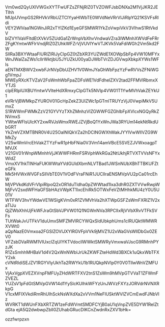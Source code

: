 Vm0wd2QyUXlVWGxXYTFwUFZsZFNjRlZ0TVZOWFJsbDNXa2M1VjJKR2JETlhh
MUpUVmpGS2RHVkVRbUZTClYyaHlWbTE0WVdNeVRrVlJiRlpYQ21KSVFsRldi
VEY2WlVaa1NGWnJiR2xTYlZKd1EyeGFSMWR1YkZoVwpiVkV3VlhwS1RtVkdV
blZVYlVaVFltdEtXVkV5ZUdGa1ZrWnpVbXhvVndwaVZra3lWMnhXWVdFeFRr
ZFgKYmtwWFlrVndjRlZ0ZUhkWFZrVjVUVlYwVTJKVk5VaFdiWGh2Vm5kd2FW
SllRa3BXYWtaaFlURlZlRlJyClpGZ0tZbXR3YUZWdE1XOWpSbFp4VW10MFYx
WnJWalZaZWs1cllrWktjbU5JYUZkU00yaDJWbTVrZDJGVwpXbkpXYWs1WFls
aENTMXBWV2xwbFJrNVpDbUZHV1V0WmJYaGhWbFpzYzFwRVVsZFNiWGg1VmpJ
MWEyRXcKTVZaV2FsWmhWbFpaZDFsWE1VdFdhelZXV2tad2FFMVlRbmxXYTJS
clpERlplUXBUYmtwVVlteHdXRmxyClpGTk5NVlp4VW01T1YwMVhVakZEYkU1
eVRrVjBWMkpZYUROV01GcHpZekZ3UlZWc1pGTmlTRUYzVjJ0VwpiMkV5UmxZ
S1RWWmFWMkZzV21GYVYzTXhZMnhzVlZGWWFGZGhlbFpXVlcxNGQyRkZNVmxS
YWtwWFlsUlcKY2xwRVJsWmxRWEJZVjBoQ1YxWnJWa3RYUm14ekNtRkdUbGRT
YkZreVZXMTBNR0V4U25OalNIQkVZa2hDClNGWXhWakJYYlVwWllVZG9WMkZy
V25wWmVrcEhVakZTYzFwR1pHbFNia0V3Vm14amVBcE5SVEZJVWxoagpTMVJX
V21GV01rWnpWMnhhVjJKWWFHRmFSRVphWkRGa2NtUkhjRTVXTVVsNFYxWldZ
VmxXV1hkTlNHaFUKWWtaYVdGUldXbmNLVTBad1JWSnNUbXBhTTBKUFZteGFk
Mk5HVWxWVGFsSllVbTE0V1VOdFVraFNiR1JUCllraENSMVpVU2pCa01rcEhW
MjVPVkdKdVFrVlpiRlpoQ2xOR1duTldha0pZWWtad1Ixa3dhR0ZXTVVwRwpW
MjFvV2sxdWFHaGFSbHAzVWpKT1IxcEhiRk5OTWxFeVZtMHhkMU4zY0U5U01V
WTFWV3hvYWdwVE1WSlgKVm0xR1ZVMVhVa2hXTWpGSFZsWmFXRlZ1V2xaTlJu
QjZWbXhhUjFkWFJraGtSbVJPVW01Q1NGWnNVa3RPClIxRjVVbXRvVTFkSVFs
TUtWakJvUTFkV1duUmxSMFZMVlRCYWQxSldUbkphUms1clRUQktWMWRXVWt0
aQpNazE0Vmxoa2FGSlZOVlJXYlRGVFpVVk9jMVZ1U2xWaGVsWllDbGx0ZEV0
VFZsbDVaRWM1VlUxclZqUlYKTVdocllWWktSMWRyVmxwaVJscG9RMnhPYzJK
R1ZsSmhhMHBaV1d4V2QxWnNWblJrUkZKWFZteHdWd3BXCk1uQkxWbTFXY2xk
cVNtRldiSEJZV1RGYVIyUkhTa2RWYkU1b1RUQkpNVlp0Y0V0TlIwWnVZMFUx
VjAxVgpXVEZXVnpFMFUyZHdWRTFXV2tnS1ZsWm9hMVpGTVVaT1ZFWmFZVEZL
YUZsV1pFdGtSMVpGVW14d1YySlcKUlhkWFYzUnJWVzFXYzJORVdrNVNXRkpG
V1cxMFlXVkdiRmRhUlhSckNsWXdXa2xVVm1NeFlUSktWVlZVCmEwdFJNbVIz
WVRKT1dWUnFXbXRTZW1zeFdWVmtSMDFCYjB0aU1qVnpZVE5DYW1RelZtdGta
ejA5Q2dwbwpZblI0ZUhabGRucDIKCnZwdnRxZXV1bHk=

ozzfwrpzxn